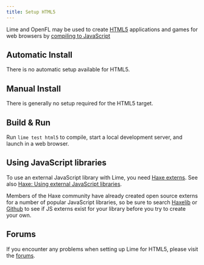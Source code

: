 ```yaml
---
title: Setup HTML5
---
```


Lime and OpenFL may be used to create [HTML5](https://developer.mozilla.org/en-US/docs/Glossary/HTML5) applications and games for web browsers by [compiling to JavaScript](https://haxe.org/manual/target-javascript.html)

## Automatic Install

There is no automatic setup available for HTML5.

## Manual Install

There is generally no setup required for the HTML5 target.

## Build & Run

Run `lime test html5` to compile, start a local development server, and launch in a web browser.

## Using JavaScript libraries

To use an external JavaScript library with Lime, you need [Haxe externs](https://haxe.org/manual/lf-externs.html). See also [Haxe: Using external JavaScript libraries](https://haxe.org/manual/target-javascript-external-libraries.html).

Members of the Haxe community have already created open source externs for a number of popular JavaScript libraries, so be sure to search [Haxelib](https://lib.haxe.org/search) or [Github](https://github.com/search) to see if JS externs exist for your library before you try to create your own.

## Forums

If you encounter any problems when setting up Lime for HTML5, please visit the [forums](http://community.openfl.org/c/help).
